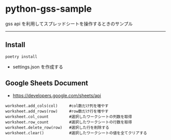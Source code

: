 # python-gss-sample

gss api を利用してスプレッドシートを操作するときのサンプル

---

## Install

```
poetry install
```

- settings.json を作成する


## Google Sheets Document

- https://developers.google.com/sheets/api

```
worksheet.add_cols(col)		#col数だけ列を増やす
worksheet.add_rows(row)		#row数だけ行を増やす
worksheet.col_count 		#選択したワークシートの列数を取得
worksheet.row_count 		#選択したワークシートの行数を取得
worksheet.delete_row(row) 	#選択した行を削除する
worksheet.clear() 			#選択したワークシートの値を全てクリアする
```
